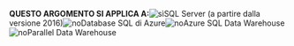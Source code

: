 **QUESTO ARGOMENTO SI APPLICA A:**![sì](media/yes.png)SQL Server (a partire dalla versione 2016)![no](media/no.png)Database SQL di Azure![no](media/no.png)Azure SQL Data Warehouse![no](media/no.png)Parallel Data Warehouse

